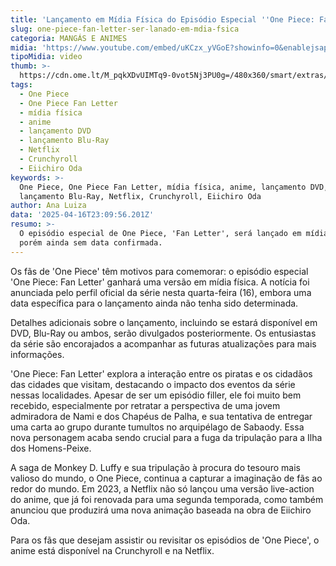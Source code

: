 ```yaml
---
title: 'Lançamento em Mídia Física do Episódio Especial ''One Piece: Fan Letter'''
slug: one-piece-fan-letter-ser-lanado-em-mdia-fsica
categoria: MANGÁS E ANIMES
midia: 'https://www.youtube.com/embed/uKCzx_yVGoE?showinfo=0&enablejsapi=1'
tipoMidia: video
thumb: >-
  https://cdn.ome.lt/M_pqkXDvUIMTq9-0vot5Nj3PU0g=/480x360/smart/extras/conteudos/Design_sem_nome_-_2025-04-16T195002.838.png
tags:
  - One Piece
  - One Piece Fan Letter
  - mídia física
  - anime
  - lançamento DVD
  - lançamento Blu-Ray
  - Netflix
  - Crunchyroll
  - Eiichiro Oda
keywords: >-
  One Piece, One Piece Fan Letter, mídia física, anime, lançamento DVD,
  lançamento Blu-Ray, Netflix, Crunchyroll, Eiichiro Oda
author: Ana Luiza
data: '2025-04-16T23:09:56.201Z'
resumo: >-
  O episódio especial de One Piece, 'Fan Letter', será lançado em mídia física,
  porém ainda sem data confirmada.
---
```


Os fãs de 'One Piece' têm motivos para comemorar: o episódio especial 'One Piece: Fan Letter' ganhará uma versão em mídia física. A notícia foi anunciada pelo perfil oficial da série nesta quarta-feira (16), embora uma data específica para o lançamento ainda não tenha sido determinada.

<blockquote class="twitter-tweet"><a href="https://twitter.com/user/status/1912431092319285431"></a></blockquote>

Detalhes adicionais sobre o lançamento, incluindo se estará disponível em DVD, Blu-Ray ou ambos, serão divulgados posteriormente. Os entusiastas da série são encorajados a acompanhar as futuras atualizações para mais informações.

'One Piece: Fan Letter' explora a interação entre os piratas e os cidadãos das cidades que visitam, destacando o impacto dos eventos da série nessas localidades. Apesar de ser um episódio filler, ele foi muito bem recebido, especialmente por retratar a perspectiva de uma jovem admiradora de Nami e dos Chapéus de Palha, e sua tentativa de entregar uma carta ao grupo durante tumultos no arquipélago de Sabaody. Essa nova personagem acaba sendo crucial para a fuga da tripulação para a Ilha dos Homens-Peixe.

A saga de Monkey D. Luffy e sua tripulação à procura do tesouro mais valioso do mundo, o One Piece, continua a capturar a imaginação de fãs ao redor do mundo. Em 2023, a Netflix não só lançou uma versão live-action do anime, que já foi renovada para uma segunda temporada, como também anunciou que produzirá uma nova animação baseada na obra de Eiichiro Oda.

Para os fãs que desejam assistir ou revisitar os episódios de 'One Piece', o anime está disponível na Crunchyroll e na Netflix.
